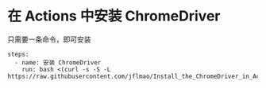 # 在 Actions 中安装 ChromeDriver
只需要一条命令，即可安装

```
steps:
  - name: 安装 ChromeDriver
    run: bash <(curl -s -S -L https://raw.githubusercontent.com/jflmao/Install_the_ChromeDriver_in_Actions/main/for_linux.sh)

```
